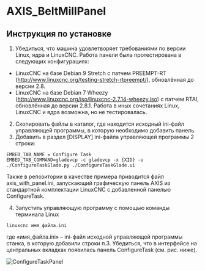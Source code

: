 # AXIS_BeltMillPanel

## Инструкция по установке

1.	Убедиться, что машина удовлетворяет требованиями по версии Linux, ядра и LinuxCNC. Работа панели была протестирована в следующих конфигурациях:
  * LinuxCNC на базе Debian 9 Stretch с патчем PREEMPT-RT (http://www.linuxcnc.org/testing-stretch-rtpreempt/), обновлённая до версии 2.8.
  * LinuxCNC на базе Debian 7 Wheezy (http://www.linuxcnc.org/iso/linuxcnc-2.7.14-wheezy.iso) с патчем RTAI, обновлённая до версии 2.8.1.
Работа в иных сочетаниях Linux, LinuxCNC и ядра возможна, но не тестировалась.
2.	Скопировать файлы в каталог, где находится исходный ini-файл управляющей программы, в которую необходимо добавить панель.
3.	Добавить в раздел [DISPLAY] ini-файла управляющей программы 2 строки:
```
EMBED_TAB_NAME = Configure Task
EMBED_TAB_COMMAND=gladevcp -c gladevcp -x {XID} -u ./ConfigureTaskGlade.py ./ConfigureTaskGlade.ui
```
Также в репозитории в качестве примера приводится файл axis_with_panel.ini, запускающий графическую панель AXIS из стандартной комплектации LinuxCNC с добавленной панелью ConfigureTask.

4.	Запустить управляющую программу с помощью команды терминала Linux
```
linuxcnc имя_файла.ini
```
где «имя_файла.ini» – ini-файл исходной управляющей программы станка, в которую добавили строки п.3. Убедиться, что в интерфейсе на центральных вкладках появилась панель ConfigureTask (см. рис. ниже).

![ConfigureTaskPanel](ConfigureTask.png)
